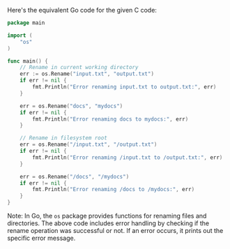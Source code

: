  Here's the equivalent Go code for the given C code:

```go
package main

import (
	"os"
)

func main() {
	// Rename in current working directory
	err := os.Rename("input.txt", "output.txt")
	if err != nil {
		fmt.Println("Error renaming input.txt to output.txt:", err)
	}

	err = os.Rename("docs", "mydocs")
	if err != nil {
		fmt.Println("Error renaming docs to mydocs:", err)
	}

	// Rename in filesystem root
	err = os.Rename("/input.txt", "/output.txt")
	if err != nil {
		fmt.Println("Error renaming /input.txt to /output.txt:", err)
	}

	err = os.Rename("/docs", "/mydocs")
	if err != nil {
		fmt.Println("Error renaming /docs to /mydocs:", err)
	}
}
```

Note: In Go, the `os` package provides functions for renaming files and directories. The above code includes error handling by checking if the rename operation was successful or not. If an error occurs, it prints out the specific error message.
